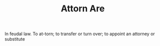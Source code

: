 ---
title: Attorn Are
letter: A
permalink: "/definitions/bld-attorn-are.html"
body: In feudal law. To at-torn; to transfer or turn over; to appoint an attorney
  or substitute
published_at: '2018-07-07'
source: Black's Law Dictionary 2nd Ed (1910)
layout: post
---